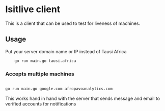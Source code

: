 # Isitlive client

This is a client that can be used to test for liveness of machines.

## Usage

Put your server domain name or IP instead of Tausi Africa

``` bash
    go run main.go tausi.africa
```

### Accepts multiple machines

``` bash

go run main.go google.com afropavoanalytics.com

```

This works hand in hand with the server that sends message and email to verified accounts for notifications
